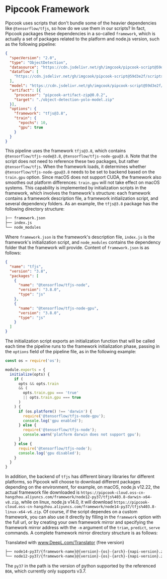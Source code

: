 # Pipcook Framework

Pipcook uses scripts that don't bundle some of the heavier dependencies like `@tensorflow/tfjs`, so how do we use them in our scripts?
In fact, Pipcook packages these dependencies in a so-called `framework`, which is actually a set of packages related to the platform and node.js version, such as the following pipeline:

```json
{
  "specVersion": "2.0",
  "type": "ObjectDetection",
  "datasource": "https://cdn.jsdelivr.net/gh/imgcook/pipcook-script@59d3e2f/scripts/object-detection-yolo/build/datasource.js?url=https://pc-github.oss-us-west-1.aliyuncs.com/dataset/object-detection-yolo-min.zip",
  "dataflow": [
    "https://cdn.jsdelivr.net/gh/imgcook/pipcook-script@59d3e2f/scripts/object-detection-yolo/build/dataflow.js?size=416&size=416"
  ],
  "model": "https://cdn.jsdelivr.net/gh/imgcook/pipcook-script@59d3e2f/scripts/object-detection-yolo/build/model.js",
  "artifact": [{
    "processor": "pipcook-artifact-zip@0.0.2",
    "target": "./object-detection-yolo-model.zip"
  }],
  "options": {
    "framework": "tfjs@3.8",
    "train": {
      "epochs": 10,
      "gpu": true
    }
  }
}
```

This pipeline uses the framework `tfjs@3.8`, which contains `@tensorflow/tfjs-node@3.8`, `@tensorflow/tfjs-node-gpu@3.8`. Note that the script does not need to reference these two packages, but rather `@tensorflow/tfjs`. When the framework loads, it determines whether `@tensorflow/tfjs-node-gpu@3.8` needs to be set to backend based on the `train.gpu` option. Since macOS does not support CUDA, the framework also smoothes out platform differences: `train.gpu` will not take effect on macOS systems. This capability is implemented by initialization scripts in the framework, which involves the framework's structure: each framework contains a framework description file, a framework initialization script, and several dependency folders. As an example, the `tfjs@3.8` package has the following directory structure:


```sh
├── framework.json
├── index.js
└── node_modules
```

Where `framework.json` is the framework's description file, `index.js` is the framework's initialization script, and `node_modules` contains the dependency folder that the framework will provide.
Content of `framework.json` is as follows:

```json
{
  "name": "tfjs",
  "version": "3.8",
  "packages": [
    {
      "name": "@tensorflow/tfjs-node",
      "version": "3.8.0",
      "type": "js"
    },
    {
      "name": "@tensorflow/tfjs-node-gpu",
      "version": "3.8.0",
      "type": "js"
    }
  ]
}
```

The initialization script exports an initialization function that will be called each time the pipeline runs to the framework initialization phase, passing in the `options` field of the pipeline file, as in the following example:

```js
const os = require('os');

module.exports = {
  initialize(opts) {
    if (
      opts && opts.train
      && (
        opts.train.gpu === 'true'
        || opts.train.gpu === true
      )
    ) {
      if (os.platform() !== 'darwin') {
        require('@tensorflow/tfjs-node-gpu');
        console.log('gpu enabled');
      } else {
        require('@tensorflow/tfjs-node');
        console.warn('platform darwin does not support gpu');
      }
    } else {
      require('@tensorflow/tfjs-node');
      console.log('gpu disabled');
    }
  }
}
```

In addition, the backend of `tfjs` has different binary libraries for different platforms, so Pipcook will choose to download different packages depending on the environment, for example, on macOS, node.js v12.22, the actual framework file downloaded is `https://pipcook-cloud.oss-cn-hangzhou.aliyuncs.com/framework/node12-py37/tfjs%403.8-darwin-x64-v8.zip`, while on linux, node.js v14.0, it will download `https://pipcook-cloud.oss-cn-hangzhou.aliyuncs.com/framework/node14-py37/tfjs%403.8-linux-x64-v6.zip`. Of course, if the script dependes on a custom framework, you can also use it directly by filling in the `framework` option with the full url, or by creating your own framework mirror and specifying the framework mirror address with the `-m` argument of the `trian`, `predict`, `serve` commands.
A complete framework mirror directory structure is as follows:


Translated with www.DeepL.com/Translator (free version)
```sh
├── node14-py37/{framework-name}@{version}-{os}-{arch}-{napi-version}.zip
└── node12-py37/{framework-name}@{version}-{os}-{arch}-{napi-version}.zip
```

The `py37` in the path is the version of python supported by the referenced `BOA`, which currently only supports v3.7.
